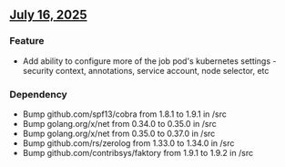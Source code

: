 ## [July 16, 2025](https://github.com/OpsLevel/opslevel-runner/compare/v2025.1.6...v2025.7.16)
### Feature
* Add ability to configure more of the job pod's kubernetes settings - security context, annotations, service account, node selector, etc
### Dependency
* Bump github.com/spf13/cobra from 1.8.1 to 1.9.1 in /src
* Bump golang.org/x/net from 0.34.0 to 0.35.0 in /src
* Bump golang.org/x/net from 0.35.0 to 0.37.0 in /src
* Bump github.com/rs/zerolog from 1.33.0 to 1.34.0 in /src
* Bump github.com/contribsys/faktory from 1.9.1 to 1.9.2 in /src